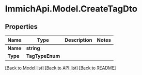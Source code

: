 # ImmichApi.Model.CreateTagDto

## Properties

Name | Type | Description | Notes
------------ | ------------- | ------------- | -------------
**Name** | **string** |  | 
**Type** | **TagTypeEnum** |  | 

[[Back to Model list]](../README.md#documentation-for-models) [[Back to API list]](../README.md#documentation-for-api-endpoints) [[Back to README]](../README.md)

